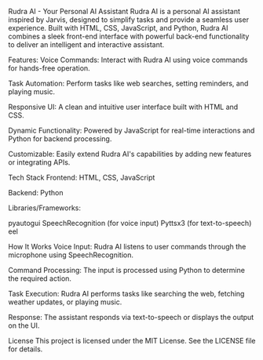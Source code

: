 Rudra AI - Your Personal AI Assistant
Rudra AI is a personal AI assistant inspired by Jarvis, designed to simplify tasks and provide a seamless user experience. Built with HTML, CSS, JavaScript, and Python, Rudra AI combines a sleek front-end interface with powerful back-end functionality to deliver an intelligent and interactive assistant.

Features:
Voice Commands: Interact with Rudra AI using voice commands for hands-free operation.

Task Automation: Perform tasks like web searches, setting reminders, and playing music.

Responsive UI: A clean and intuitive user interface built with HTML and CSS.

Dynamic Functionality: Powered by JavaScript for real-time interactions and Python for backend processing.

Customizable: Easily extend Rudra AI's capabilities by adding new features or integrating APIs.

Tech Stack
Frontend: HTML, CSS, JavaScript

Backend: Python

Libraries/Frameworks:

pyautogui
SpeechRecognition (for voice input)
Pyttsx3 (for text-to-speech)
eel

How It Works
Voice Input: Rudra AI listens to user commands through the microphone using SpeechRecognition.

Command Processing: The input is processed using Python to determine the required action.

Task Execution: Rudra AI performs tasks like searching the web, fetching weather updates, or playing music.

Response: The assistant responds via text-to-speech or displays the output on the UI.

License
This project is licensed under the MIT License. See the LICENSE file for details.
